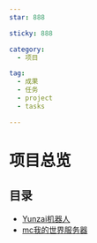 ```yaml
---
star: 888

sticky: 888

category:
  - 项目

tag:
  - 成果
  - 任务
  - project
  - tasks

---
```


# 项目总览

## 目录

- [Yunzai机器人](./bot)
- [mc我的世界服务器](./mc)